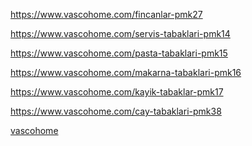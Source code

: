 <a href="https://www.vascohome.com/fincanlar-pmk27">https://www.vascohome.com/fincanlar-pmk27</a>

<a href="https://www.vascohome.com/servis-tabaklari-pmk14">https://www.vascohome.com/servis-tabaklari-pmk14</a>

<a href="https://www.vascohome.com/pasta-tabaklari-pmk15">https://www.vascohome.com/pasta-tabaklari-pmk15</a>

<a href="https://www.vascohome.com/makarna-tabaklari-pmk16">https://www.vascohome.com/makarna-tabaklari-pmk16</a>

<a href="https://www.vascohome.com/kayik-tabaklar-pmk17">https://www.vascohome.com/kayik-tabaklar-pmk17</a>

<a href="https://www.vascohome.com/cay-tabaklari-pmk38">https://www.vascohome.com/cay-tabaklari-pmk38</a>

<a href="https://www.vascohome.com/">vascohome</a>
